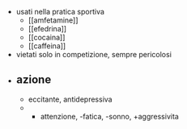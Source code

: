 - usati nella pratica sportiva
	- [[amfetamine]]
	- [[efedrina]]
	- [[cocaina]]
	- [[caffeina]]
- vietati solo in competizione, sempre pericolosi
- ## azione
	- eccitante, antidepressiva
	- + attenzione, -fatica, -sonno, +aggressivita